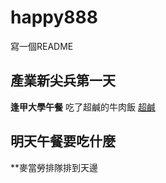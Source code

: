# happy888
寫一個README

## 產業新尖兵第一天
**逢甲大學午餐**
吃了超鹹的牛肉飯 [超鹹](https://www.facebook.com/ironbeatsteak/)

## 明天午餐要吃什麼
**麥當勞排隊排到天邊
